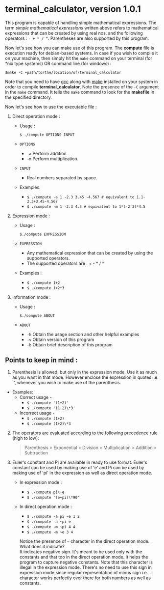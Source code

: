 terminal_calculator, version 1.0.1
==================================
This program is capable of handling simple mathematical expressions. The term *simple mathematical expressions* written above refers to mathematical expressions that can be created by using real nos. and the following operators : ` - + * / ^ `. Parentheses are also supported by this program.

Now let's see how you can make use of this program. The **compute** file is execution ready for debian-based systems. In case if you wish to compile it on your machine, then simply hit the `make` command on your terminal (for \*nix type systems) OR command line (for windows) :

`$make -C ~path/to/the/location/of/terminal_calculator`

Note that you need to have [gcc](https://gcc.gnu.org/) along with [make](https://www.gnu.org/software/make/) installed on your system in order to compile **terminal_calculator**. Note the presence of the `-C` argument in the `make` command. It tells the `make` command to look for the **makefile** in the specified directory.

Now let's see how to use the executable file :

1. Direct operation mode :
   - Usage :

     `$ ./compute OPTIONS INPUT`

   - `OPTIONS`
     * `-a`    Perform addition.
     * `-m`    Perform multiplication.

   - `INPUT`
     * Real numbers separated by space.
     
   - Examples:
     * `$ ./compute -a 1 -2.3 3.45 -4.567 # equivalent to 1.1-2.3+3.45-4.567`
     * `$ ./compute -m 1 -2.3 4.5 # equivalent to 1*(-2.3)*4.5`

2. Expression mode :
   - Usage :
     
     `$./compute EXPRESSION`

   - `EXPRESSION`
     * Any mathematical expression that can be created by using the supported operators.
     * The supported operators are : + - \* / ^

   - Examples :
     * `$ ./compute 1+2`
     * `$ ./compute 1+2*3`

3. Information mode :
   - Usage :
     
     `$./compute ABOUT`
     
   - `ABOUT`
     * `-h`	Obtain the usage section and other helpful examples
     * `-v`	Obtain version of this program
     * `-b`	Obtain brief description of this program

Points to keep in mind :
------------------------
1. Parenthesis is allowed, but only in the expression mode. Use it as much as you want in that mode. However enclose the expression in quotes i.e. '', whenever you wish to make use of the parenthesis.
  - Examples:
    * Correct usage - 
      - `$ ./compute '(1+2)'` 
      - `$ ./compute '(1+2)\*3'`
    * Incorrect usage -
      - `$ ./compute (1+2)`
      - `$ ./compute (1+2)\*3`

2. The operators are evaluated according to the following precedence rule (high to low):
   > Parenthesis \> Exponential \> Division \> Multiplication \> Addition \> Subtraction

3. Euler's constant and Pi are available in ready to use format. Euler's constant can be used by making use of 'e' and Pi can be used by making 
   use of 'pi' in the expression as well as direct operation mode.
   - In expression mode :
     * `$ ./compute pi\+e`
     * `$ ./compute '(e+pi)\*90'`
  
   - In direct operation mode :
     * `$ ./compute -a pi ~e 1 2`
     * `$ ./compute -a ~pi e`
     * `$ ./compute -m ~pi 4 4`
     * `$ ./compute -m ~e 3 4`

     Notice the presence of `~` character in the direct operation mode. What does it indicate?    
     It indicates negative sign. It's meant to be used only with the constants and that too in the direct operation mode. It helps the program to capture negative constants. Note that this character is illegal in the expression mode. There's no need to use this sign in expression mode since regular representation of minus sign i.e. `-` character works perfectly over there for both numbers as well as constants.

